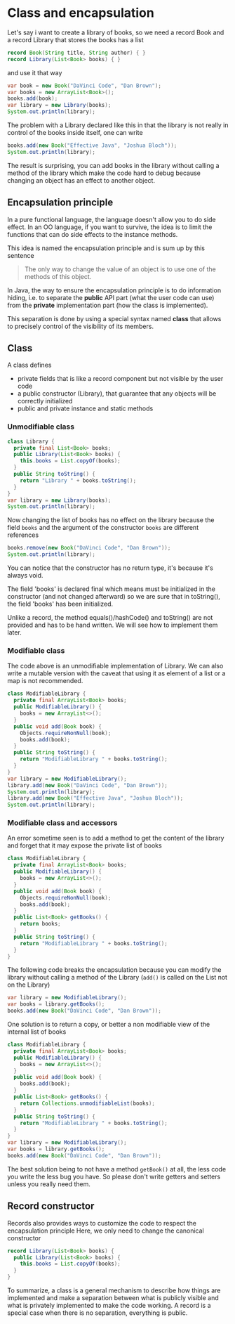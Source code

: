
# Class and encapsulation

Let's say i want to create a library of books,
so we need a record Book and a record Library that stores the books has a list
```java
record Book(String title, String author) { }
record Library(List<Book> books) { }
```

and use it that way
```java
var book = new Book("DaVinci Code", "Dan Brown");
var books = new ArrayList<Book>();
books.add(book);
var library = new Library(books);
System.out.println(library);
```

The problem with a Library declared like this in that the library is not really
in control of the books inside itself, one can write
```java
books.add(new Book("Effective Java", "Joshua Bloch"));
System.out.println(library);
```

The result is surprising, you can add books in the library without calling
a method of the library which make the code hard to debug because changing
an object has an effect to another object.


## Encapsulation principle
In a pure functional language, the language doesn't allow you to
do side effect. In an OO language, if you want to survive, the idea is
to limit the functions that can do side effects to the instance methods.

This idea is named the encapsulation principle and is sum up by this sentence
> The only way to change the value of an object is to use one of the methods of this object.

In Java, the way to ensure the encapsulation principle is to do information hiding,
i.e. to separate the __public__ API part (what the user code can use) from the __private__
implementation part (how the class is implemented).

This separation is done by using a special syntax named __class__ that allows
to precisely control of the visibility of its members.

## Class
A class defines
- private fields that is like a record component but not visible by the user code
- a public constructor (Library), that guarantee that any objects will be correctly initialized
- public and private instance and static methods

### Unmodifiable class
```java
class Library {
  private final List<Book> books;
  public Library(List<Book> books) {
    this.books = List.copyOf(books);
  }
  public String toString() {
    return "Library " + books.toString();
  }
}
var library = new Library(books);
System.out.println(library);
```

Now changing the list of books has no effect on the library
because the field `books` and the argument of the constructor `books` are different references
```java
books.remove(new Book("DaVinci Code", "Dan Brown"));
System.out.println(library);
```

You can notice that the constructor has no return type, it's because it's always void.

The field 'books' is declared final which means must be initialized
in the constructor (and not changed afterward) so we are sure that in toString(),
the field 'books' has been initialized.

Unlike a record, the method equals()/hashCode() and toString() are not provided and has
to be hand written. We will see how to implement them later.


### Modifiable class
The code above is an unmodifiable implementation of Library.
We can also write a mutable version with the caveat that using it
as element of a list or a map is not recommended.
```java
class ModifiableLibrary {
  private final ArrayList<Book> books;
  public ModifiableLibrary() {
    books = new ArrayList<>();
  }
  public void add(Book book) {
    Objects.requireNonNull(book);
    books.add(book);
  }
  public String toString() {
    return "ModifiableLibrary " + books.toString();
  }
}
var library = new ModifiableLibrary();
library.add(new Book("DaVinci Code", "Dan Brown"));
System.out.println(library);
library.add(new Book("Effective Java", "Joshua Bloch"));
System.out.println(library);
```


### Modifiable class and accessors
An error sometime seen is to add a method to get the content of the library
and forget that it may expose the private list of books
```java
class ModifiableLibrary {
  private final ArrayList<Book> books;
  public ModifiableLibrary() {
    books = new ArrayList<>();
  }
  public void add(Book book) {
    Objects.requireNonNull(book);
    books.add(book);
  }
  public List<Book> getBooks() {
    return books;
  }
  public String toString() {
    return "ModifiableLibrary " + books.toString();
  }
}
```

The following code breaks the encapsulation because you can 
modify the library without calling a method of the Library
(`add()` is called on the List<Book> not on the Library)
```java
var library = new ModifiableLibrary();
var books = library.getBooks();
books.add(new Book("DaVinci Code", "Dan Brown"));
```

One solution is to return a copy, or better a non modifiable view
of the internal list of books
```java
class ModifiableLibrary {
  private final ArrayList<Book> books;
  public ModifiableLibrary() {
    books = new ArrayList<>();
  }
  public void add(Book book) {
    books.add(book);
  }
  public List<Book> getBooks() {
    return Collections.unmodifiableList(books);
  }
  public String toString() {
    return "ModifiableLibrary " + books.toString();
  }
}
var library = new ModifiableLibrary();
var books = library.getBooks();
books.add(new Book("DaVinci Code", "Dan Brown"));
```

The best solution being to not have a method `getBook()` at all,
the less code you write the less bug you have.
So please don't write getters and setters unless you really need them.


## Record constructor
Records also provides ways to customize the code to respect the
encapsulation principle
Here, we only need to change the canonical constructor 
```java
record Library(List<Book> books) {
  public Library(List<Book> books) {
    this.books = List.copyOf(books);
  }
}
```


To summarize, a class is a general mechanism to describe how things
are implemented and make a separation between what is publicly visible
and what is privately implemented to make the code working.
A record is a special case when there is no separation, everything is public.
